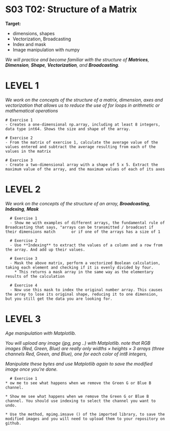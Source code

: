 # S03 T02: Structure of a Matrix

**Target:**
  *  dimensions, shapes
  *  Vectorization, Broadcasting
  *  Index and mask
  *  Image manipulation with numpy

_We will practice and become familiar with the structure of **Matrices**, **Dimension**, **Shape**, **Vectorization**, and **Broadcasting**._

# LEVEL 1
_We work on the concepts of the structure of a matrix, dimension, axes and vectorization that allows us to reduce the use of for loops in arithmetic or mathematical operations_

    # Exercise 1
    - Creates a one-dimensional np.array, including at least 8 integers, data type int64. Shows the size and shape of the array.

    # Exercise 2
    - From the matrix of exercise 1, calculate the average value of the values entered and subtract the average resulting from each of the values in the matrix

    # Exercise 3
    - Create a two-dimensional array with a shape of 5 x 5. Extract the maximum value of the array, and the maximum values of each of its axes

  
 # LEVEL 2
_We work on the concepts of the structure of an array, **Broadcasting**, **Indexing**, **Mask**_
  
      # Exercise 1
      - Show me with examples of different arrays, the fundamental rule of Broadcasting that says, "arrays can be transmitted / broadcast if their dimensions match       or if one of the arrays has a size of 1

      # Exercise 2
      - Use **Indexing** to extract the values of a column and a row from the array. And add up their values.

      # Exercise 3
      - Mask the above matrix, perform a vectorized Boolean calculation, taking each element and checking if it is evenly divided by four.
        * This returns a mask array in the same way as the elementary results of the calculation

      # Exercise 4
      - Now use this mask to index the original number array. This causes the array to lose its original shape, reducing it to one dimension, but you still get the data you are looking for.
  
 # LEVEL 3
_Age manipulation with Matplotlib._

_You will upload any image (jpg, png ..) with Matplotlib. note that RGB images (Red, Green, Blue) are really only widths × heights × 3 arrays (three channels Red, Green, and Blue), one for each color of int8 integers,_

_Manipulate these bytes and use Matplotlib again to save the modified image once you're done._
  
      # Exercise 1
    * ow me to see what happens when we remove the Green G or Blue B channel.

    * Show me see what happens when we remove the Green G or Blue B channel. You should use indexing to select the channel you want to undo.

    * Use the method, mpimg.imsave () of the imported library, to save the modified images and you will need to upload them to your repository on github.

